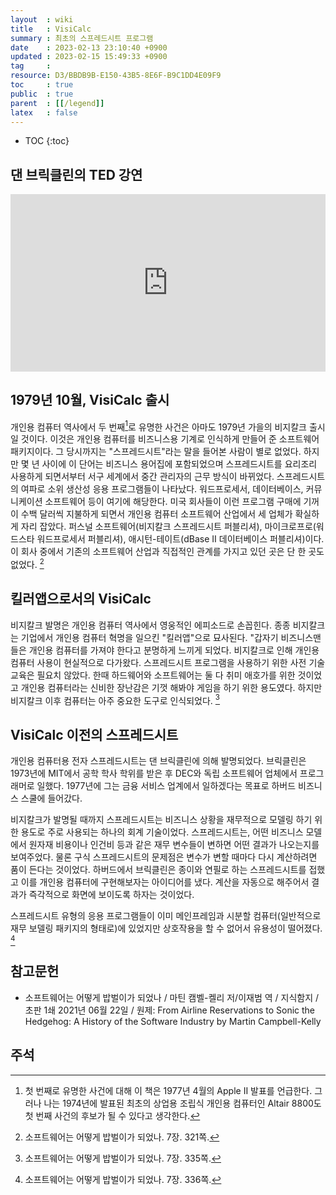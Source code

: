 ```yaml
---
layout  : wiki
title   : VisiCalc
summary : 최초의 스프레드시트 프로그램
date    : 2023-02-13 23:10:40 +0900
updated : 2023-02-15 15:49:33 +0900
tag     : 
resource: D3/BBDB9B-E150-43B5-8E6F-B9C1DD4E09F9
toc     : true
public  : true
parent  : [[/legend]]
latex   : false
---
```

* TOC
{:toc}

## 댄 브릭클린의 TED 강연

<div style="max-width:854px"><div style="position:relative;height:0;padding-bottom:56.25%"><iframe src="https://embed.ted.com/talks/lang/ko/dan_bricklin_meet_the_inventor_of_the_electronic_spreadsheet" width="854" height="480" style="position:absolute;left:0;top:0;width:100%;height:100%" frameborder="0" scrolling="no" allowfullscreen></iframe></div></div>

## 1979년 10월, VisiCalc 출시

>
개인용 컴퓨터 역사에서 두 번째[^what-first]로 유명한 사건은 아마도 1979년 가을의 비지칼크 출시일 것이다.
이것은 개인용 컴퓨터를 비즈니스용 기계로 인식하게 만들어 준 소프트웨어 패키지이다.
그 당시까지는 "스프레드시트"라는 말을 들어본 사람이 별로 없었다.
하지만 몇 년 사이에 이 단어는 비즈니스 용어집에 포함되었으며 스프레드시트를 요리조리 사용하게 되면서부터 서구 세계에서 중간 관리자의 근무 방식이 바뀌었다.
스프레드시트의 여파로 소위 생산성 응용 프로그램들이 나타났다.
워드프로세서, 데이터베이스, 커뮤니케이션 소프트웨어 등이 여기에 해당한다.
미국 회사들이 이런 프로그램 구매에 기꺼이 수백 달러씩 지불하게 되면서 개인용 컴퓨터 소프트웨어 산업에서 세 업체가 확실하게 자리 잡았다.
퍼스널 소프트웨어(비지칼크 스프레드시트 퍼블리셔), 마이크로프로(워드스타 워드프로세서 퍼블리셔), 애시턴-테이트(dBase II 데이터베이스 퍼블리셔)이다.
이 회사 중에서 기존의 소프트웨어 산업과 직접적인 관계를 가지고 있던 곳은 단 한 곳도 없었다.
[^martin-321]

## 킬러앱으로서의 VisiCalc

>
비지칼크 발명은 개인용 컴퓨터 역사에서 영웅적인 에피소드로 손꼽힌다.
종종 비지칼크는 기업에서 개인용 컴퓨터 혁명을 일으킨 "킬러앱"으로 묘사된다.
"갑자기 비즈니스맨들은 개인용 컴퓨터를 가져야 한다고 분명하게 느끼게 되었다.
비지칼크로 인해 개인용 컴퓨터 사용이 현실적으로 다가왔다.
스프레드시트 프로그램을 사용하기 위한 사전 기술 교육은 필요치 않았다.
한때 하드웨어와 소프트웨어는 둘 다 취미 애호가를 위한 것이었고 개인용 컴퓨터라는 신비한 장난감은 기껏 해봐야 게임을 하기 위한 용도였다.
하지만 비지칼크 이후 컴퓨터는 아주 중요한 도구로 인식되었다.
[^martin-335]

## VisiCalc 이전의 스프레드시트

>
개인용 컴퓨터용 전자 스프레드시트는 댄 브릭클린에 의해 발명되었다.
브릭클린은 1973년에 MIT에서 공학 학사 학위를 받은 후 DEC와 독립 소프트웨어 업체에서 프로그래머로 일했다.
1977년에 그는 금융 서비스 업계에서 일하겠다는 목표로 하버드 비즈니스 스쿨에 들어갔다.
>
비지칼크가 발명될 때까지 스프레드시트는 비즈니스 상황을 재무적으로 모델링 하기 위한 용도로 주로 사용되는 하나의 회계 기술이었다.
스프레드시트는, 어떤 비즈니스 모델에서 원자재 비용이나 인건비 등과 같은 재무 변수들이 변하면 어떤 결과가 나오는지를 보여주었다.
물론 구식 스프레드시트의 문제점은 변수가 변할 때마다 다시 계산하려면 품이 든다는 것이었다.
하버드에서 브릭클린은 종이와 연필로 하는 스프레드시트를 접했고 이를 개인용 컴퓨터에 구현해보자는 아이디어를 냈다.
계산을 자동으로 해주어서 결과가 즉각적으로 화면에 보이도록 하자는 것이었다.
>
스프레드시트 유형의 응용 프로그램들이 이미 메인프레임과 시분할 컴퓨터(일반적으로 재무 보델링 패키지의 형태로)에 있었지만 상호작용을 할 수 없어서 유용성이 떨어졌다.
[^martin-336]

## 참고문헌

- 소프트웨어는 어떻게 밥벌이가 되었나 / 마틴 캠벨-켈리 저/이재범 역 / 지식함지 / 초판 1쇄 2021년 06월 22일 / 원제: From Airline Reservations to Sonic the Hedgehog: A History of the Software Industry by Martin Campbell-Kelly


## 주석

[^what-first]: 첫 번째로 유명한 사건에 대해 이 책은 1977년 4월의 Apple II 발표를 언급한다. 그러나 나는 1974년에 발표된 최초의 상업용 조립식 개인용 컴퓨터인 Altair 8800도 첫 번째 사건의 후보가 될 수 있다고 생각한다.
[^martin-321]: 소프트웨어는 어떻게 밥벌이가 되었나. 7장. 321쪽.
[^martin-335]: 소프트웨어는 어떻게 밥벌이가 되었나. 7장. 335쪽.
[^martin-336]: 소프트웨어는 어떻게 밥벌이가 되었나. 7장. 336쪽.

